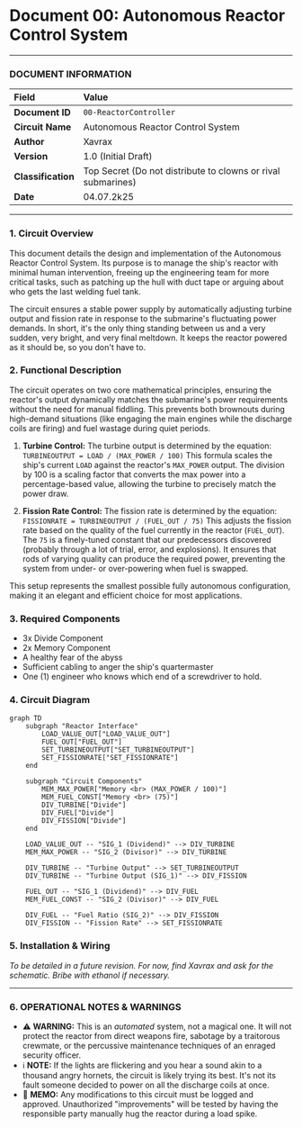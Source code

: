 # Document 00: Autonomous Reactor Control System

---

### **DOCUMENT INFORMATION**

| Field | Value |
| :--- | :--- |
| **Document ID** | `00-ReactorController` |
| **Circuit Name** | Autonomous Reactor Control System |
| **Author** | Xavrax |
| **Version** | 1.0 (Initial Draft) |
| **Classification** | Top Secret (Do not distribute to clowns or rival submarines) |
| **Date**| 04.07.2k25 |

---

### 1. Circuit Overview

This document details the design and implementation of the Autonomous Reactor Control System. Its purpose is to manage the ship's reactor with minimal human intervention, freeing up the engineering team for more critical tasks, such as patching up the hull with duct tape or arguing about who gets the last welding fuel tank.

The circuit ensures a stable power supply by automatically adjusting turbine output and fission rate in response to the submarine's fluctuating power demands. In short, it's the only thing standing between us and a very sudden, very bright, and very final meltdown. It keeps the reactor powered as it should be, so you don't have to.

### 2. Functional Description

The circuit operates on two core mathematical principles, ensuring the reactor's output dynamically matches the submarine's power requirements without the need for manual fiddling. This prevents both brownouts during high-demand situations (like engaging the main engines while the discharge coils are firing) and fuel wastage during quiet periods.

1.  **Turbine Control:** The turbine output is determined by the equation:
    `TURBINEOUTPUT = LOAD / (MAX_POWER / 100)`
    This formula scales the ship's current `LOAD` against the reactor's `MAX_POWER` output. The division by 100 is a scaling factor that converts the max power into a percentage-based value, allowing the turbine to precisely match the power draw.

2.  **Fission Rate Control:** The fission rate is determined by the equation:
    `FISSIONRATE = TURBINEOUTPUT / (FUEL_OUT / 75)`
    This adjusts the fission rate based on the quality of the fuel currently in the reactor (`FUEL_OUT`). The `75` is a finely-tuned constant that our predecessors discovered (probably through a lot of trial, error, and explosions). It ensures that rods of varying quality can produce the required power, preventing the system from under- or over-powering when fuel is swapped.

This setup represents the smallest possible fully autonomous configuration, making it an elegant and efficient choice for most applications.

### 3. Required Components

-   3x Divide Component
-   2x Memory Component
-   A healthy fear of the abyss
-   Sufficient cabling to anger the ship's quartermaster
-   One (1) engineer who knows which end of a screwdriver to hold.

### 4. Circuit Diagram

```mermaid
graph TD
    subgraph "Reactor Interface"
        LOAD_VALUE_OUT["LOAD_VALUE_OUT"]
        FUEL_OUT["FUEL_OUT"]
        SET_TURBINEOUTPUT["SET_TURBINEOUTPUT"]
        SET_FISSIONRATE["SET_FISSIONRATE"]
    end

    subgraph "Circuit Components"
        MEM_MAX_POWER["Memory <br> (MAX_POWER / 100)"]
        MEM_FUEL_CONST["Memory <br> (75)"]
        DIV_TURBINE["Divide"]
        DIV_FUEL["Divide"]
        DIV_FISSION["Divide"]
    end

    LOAD_VALUE_OUT -- "SIG_1 (Dividend)" --> DIV_TURBINE
    MEM_MAX_POWER -- "SIG_2 (Divisor)" --> DIV_TURBINE
    
    DIV_TURBINE -- "Turbine Output" --> SET_TURBINEOUTPUT
    DIV_TURBINE -- "Turbine Output (SIG_1)" --> DIV_FISSION

    FUEL_OUT -- "SIG_1 (Dividend)" --> DIV_FUEL
    MEM_FUEL_CONST -- "SIG_2 (Divisor)" --> DIV_FUEL

    DIV_FUEL -- "Fuel Ratio (SIG_2)" --> DIV_FISSION
    DIV_FISSION -- "Fission Rate" --> SET_FISSIONRATE
```

### 5. Installation & Wiring

*To be detailed in a future revision. For now, find Xavrax and ask for the schematic. Bribe with ethanol if necessary.*

---

### 6. OPERATIONAL NOTES & WARNINGS

-   :warning: **WARNING:** This is an *automated* system, not a magical one. It will not protect the reactor from direct weapons fire, sabotage by a traitorous crewmate, or the percussive maintenance techniques of an enraged security officer.
-   :information_source: **NOTE:** If the lights are flickering and you hear a sound akin to a thousand angry hornets, the circuit is likely trying its best. It's not its fault someone decided to power on all the discharge coils at once.
-   :memo: **MEMO:** Any modifications to this circuit must be logged and approved. Unauthorized "improvements" will be tested by having the responsible party manually hug the reactor during a load spike.
